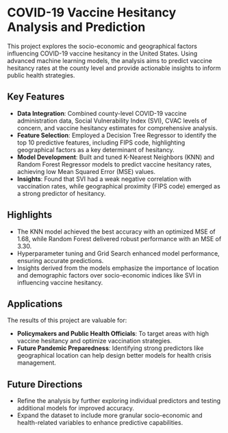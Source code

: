 # COVID-19 Vaccine Hesitancy Analysis and Prediction

This project explores the socio-economic and geographical factors influencing COVID-19 vaccine hesitancy in the United States. Using advanced machine learning models, the analysis aims to predict vaccine hesitancy rates at the county level and provide actionable insights to inform public health strategies.

## Key Features

- **Data Integration**: Combined county-level COVID-19 vaccine administration data, Social Vulnerability Index (SVI), CVAC levels of concern, and vaccine hesitancy estimates for comprehensive analysis.
- **Feature Selection**: Employed a Decision Tree Regressor to identify the top 10 predictive features, including FIPS code, highlighting geographical factors as a key determinant of hesitancy.
- **Model Development**: Built and tuned K-Nearest Neighbors (KNN) and Random Forest Regressor models to predict vaccine hesitancy rates, achieving low Mean Squared Error (MSE) values.
- **Insights**: Found that SVI had a weak negative correlation with vaccination rates, while geographical proximity (FIPS code) emerged as a strong predictor of hesitancy.

## Highlights

- The KNN model achieved the best accuracy with an optimized MSE of 1.68, while Random Forest delivered robust performance with an MSE of 3.30.
- Hyperparameter tuning and Grid Search enhanced model performance, ensuring accurate predictions.
- Insights derived from the models emphasize the importance of location and demographic factors over socio-economic indices like SVI in influencing vaccine hesitancy.

## Applications

The results of this project are valuable for:
- **Policymakers and Public Health Officials**: To target areas with high vaccine hesitancy and optimize vaccination strategies.
- **Future Pandemic Preparedness**: Identifying strong predictors like geographical location can help design better models for health crisis management.

## Future Directions

- Refine the analysis by further exploring individual predictors and testing additional models for improved accuracy.
- Expand the dataset to include more granular socio-economic and health-related variables to enhance predictive capabilities.
